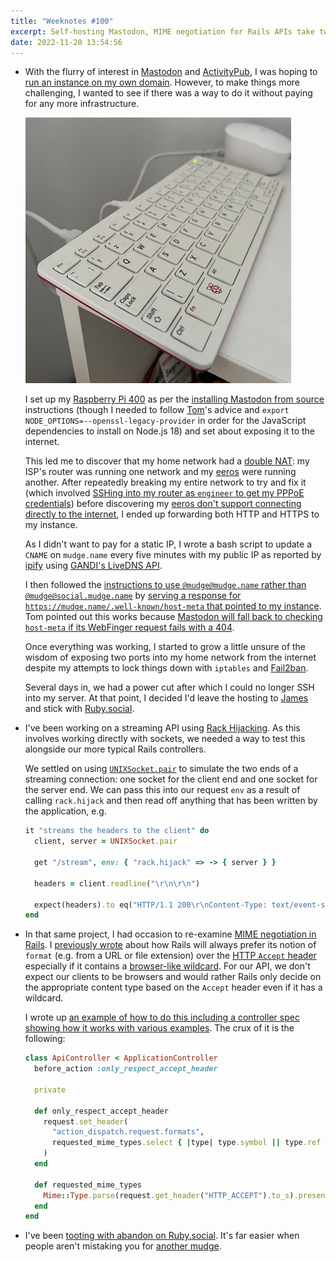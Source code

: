 ```yaml
---
title: "Weeknotes #100"
excerpt: Self-hosting Mastodon, MIME negotiation for Rails APIs take two and tooting with abandon.
date: 2022-11-20 13:54:56
---
```

*   With the flurry of interest in [Mastodon](https://github.com/mastodon/mastodon) and [ActivityPub](https://activitypub.rocks), I was hoping to [run an instance on my own domain](https://til.simonwillison.net/mastodon/custom-domain-mastodon). However, to make things more challenging, I wanted to see if there was a way to do it without paying for any more infrastructure.

    <p class="center"><img src="/i/pi400.jpg" width="425" height="425" alt="A Raspberry Pi 400 on top of a filing cabinet connected to an eero"></p>

    I set up my [Raspberry Pi 400](https://www.raspberrypi.com/products/raspberry-pi-400/) as per the [installing Mastodon from source](https://docs.joinmastodon.org/admin/install/) instructions (though I needed to follow [Tom](https://tomstu.art)'s advice and `export NODE_OPTIONS=--openssl-legacy-provider` in order for the JavaScript dependencies to install on Node.js 18) and set about exposing it to the internet.

    This led me to discover that my home network had a [double NAT](https://support.eero.com/hc/en-us/articles/207621056-How-do-I-set-up-my-eero-if-I-want-to-keep-my-existing-router-): my ISP's router was running one network and my [eeros](https://www.eero.com) were running another. After repeatedly breaking my entire network to try and fix it (which involved [SSHing into my router as `engineer` to get my PPPoE credentials](https://gist.github.com/chriscpritchard/db98167c0a1372ef16e131bfe9b76956)) before discovering my [eeros don't support connecting directly to the internet](https://support.eero.com/hc/en-us/articles/207852843-Does-eero-support-PPPoE-), I ended up forwarding both HTTP and HTTPS to my instance.

    As I didn't want to pay for a static IP, I wrote a bash script to update a `CNAME` on `mudge.name` every five minutes with my public IP as reported by [ipify](https://api.ipify.org) using [GANDI's LiveDNS API](https://api.gandi.net/docs/livedns/).

    I then followed the [instructions to use `@mudge@mudge.name` rather than `@mudge@social.mudge.name`](https://masto.host/mastodon-usernames-different-from-the-domain-used-for-installation/) by [serving a response for `https://mudge.name/.well-known/host-meta` that pointed to my instance](https://github.com/mudge/mudge.github.com/commit/46be2ab6ab2de81b6b2b6f90fcbdba3b7a51eeed). Tom pointed out this works because [Mastodon will fall back to checking `host-meta` if its WebFinger request fails with a 404](https://github.com/mastodon/mastodon/blob/v3.5.3/app/lib/webfinger.rb#L61-L62).

    Once everything was working, I started to grow a little unsure of the wisdom of exposing two ports into my home network from the internet despite my attempts to lock things down with `iptables` and [Fail2ban](http://www.fail2ban.org/wiki/index.php/Main_Page).

    Several days in, we had a power cut after which I could no longer SSH into my server. At that point, I decided I'd leave the hosting to [James](https://ruby.social/@james) and stick with [Ruby.social](https://ruby.social/).

*   I've been working on a streaming API using [Rack Hijacking](https://github.com/rack/rack/blob/main/SPEC.rdoc#label-Hijacking). As this involves working directly with sockets, we needed a way to test this alongside our more typical Rails controllers.

    We settled on using [`UNIXSocket.pair`](https://ruby-doc.org/stdlib-3.1.2/libdoc/socket/rdoc/UNIXSocket.html#pair-method) to simulate the two ends of a streaming connection: one socket for the client end and one socket for the server end. We can pass this into our request `env` as a result of calling `rack.hijack` and then read off anything that has been written by the application, e.g.

    ```ruby
    it "streams the headers to the client" do
      client, server = UNIXSocket.pair

      get "/stream", env: { "rack.hijack" => -> { server } }

      headers = client.readline("\r\n\r\n")

      expect(headers).to eq("HTTP/1.1 200\r\nContent-Type: text/event-stream\r\n\r\n")
    end
    ```

*   In that same project, I had occasion to re-examine [MIME negotiation in Rails](https://github.com/rails/rails/blob/a807a4f4f95798616a2a85856f77fdfc48da4832/actionpack/lib/action_dispatch/http/mime_negotiation.rb). I [previously wrote](/2022/03/13/weeknotes-90/) about how Rails will always prefer its notion of `format` (e.g. from a URL or file extension) over the [HTTP `Accept` header](https://developer.mozilla.org/en-US/docs/Web/HTTP/Headers/Accept) especially if it contains a [browser-like wildcard](https://github.com/rails/rails/blob/a807a4f4f95798616a2a85856f77fdfc48da4832/actionpack/lib/action_dispatch/http/mime_negotiation.rb#L171-L173). For our API, we don't expect our clients to be browsers and would rather Rails only decide on the appropriate content type based on the `Accept` header even if it has a wildcard.

    I wrote up [an example of how to do this including a controller spec showing how it works with various examples](https://gist.github.com/mudge/acde31a5319726b9fdba419ffe7f5bcb). The crux of it is the following:

    ```ruby
    class ApiController < ApplicationController
      before_action :only_respect_accept_header

      private

      def only_respect_accept_header
        request.set_header(
          "action_dispatch.request.formats",
          requested_mime_types.select { |type| type.symbol || type.ref == "*/*" }
        )
      end

      def requested_mime_types
        Mime::Type.parse(request.get_header("HTTP_ACCEPT").to_s).presence || [Mime::ALL]
      end
    end
    ```

*   I've been [tooting with abandon on Ruby.social](https://ruby.social/@mudge). It's far easier when people aren't mistaking you for [another mudge](https://en.wikipedia.org/wiki/Peiter_Zatko).
